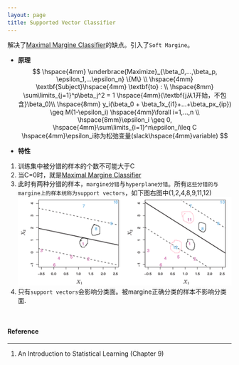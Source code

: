 ```yaml
---
layout: page
title: Supported Vector Classifier
---
```

解决了[Maximal Margine Classifier](./mmc.html)的缺点。引入了`Soft Margine`。     

*  __原理__    
$$
\hspace{4mm} \underbrace{Maximize}_{\beta_0,...,\beta_p, \epsilon_1,...\epsilon_n} \{M\}  \\
\hspace{4mm} \textbf{Subject}\hspace{4mm} \textbf{to} :  \\
\hspace{8mm} \sum\limits_{j=1}^p\beta_j^2 = 1 \hspace{4mm}(\textbf{j从1开始，不包含}\beta_0)\\
\hspace{8mm} y_i(\beta_0 + \beta_1x_{i1}+...+\beta_px_{ip}) \geq M(1-\epsilon_i) \hspace{4mm}\forall i=1,...,n \\
\hspace{8mm}\epsilon_i \geq 0,  \hspace{4mm}\sum\limits_{i=1}^n\epsilon_i\leq C  \hspace{4mm}\epsilon_i称为松弛变量(slack\hspace{4mm}variable)
$$        

*  __特性__    
1. 训练集中被分错的样本的个数不可能大于C    
2. 当C=0时，就是[Maximal Margine Classifier](./mmc.html)
3. 此时有两种分错的样本，`margine分错`与`hyperplane分错`。所有`这些分错的与margine上的样本统称为support vectors`，如下图右图中(1,2,4,8,9,11,12)    
![img](./img/2.png)
4. 只有`support vectors`会影响分类面。被margine正确分类的样本不影响分类面.  
<br />    

#### __Reference__   
---    
1. An Introduction to Statistical Learning (Chapter 9) 

